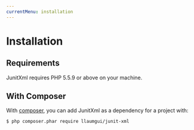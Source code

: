 ```yaml
---
currentMenu: installation
---
```


# Installation

## Requirements
JunitXml requires PHP 5.5.9 or above on your machine.

## With Composer
With [composer](https://getcomposer.org/doc/00-intro.md#installation-linux-unix-osx), you can add JunitXml as a dependency for a project with:

```bash
$ php composer.phar require llaumgui/junit-xml
```